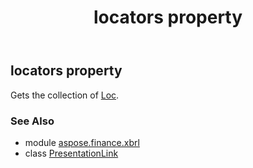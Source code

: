 ﻿---
title: locators property
second_title: Aspose.Finance for Python via .NET API References
description: 
type: docs
weight: 30
url: /python-net/aspose.finance.xbrl/presentationlink/locators/
is_root: false
---

## locators property


Gets the collection of [Loc](/finance/python-net/aspose.finance.xbrl/loc).

### See Also
* module [aspose.finance.xbrl](../../)
* class [PresentationLink](/finance/python-net/aspose.finance.xbrl/presentationlink)
